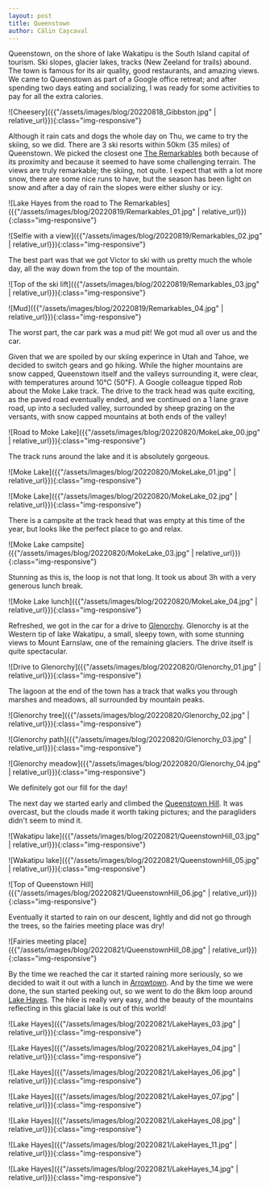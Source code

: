 ```yaml
---
layout: post
title: Queenstown
author: Călin Cașcaval
---
```


Queenstown, on the shore of lake Wakatipu is the South Island capital of tourism. Ski slopes, glacier lakes, tracks (New Zeeland for trails) abound. The town is famous for its air quality, good restaurants, and amazing views. We came to Queenstown as part of a Google office retreat; and after spending two days eating and socializing, I was ready for some activities to pay for all the extra calories.

![Cheesery]({{"/assets/images/blog/20220818_Gibbston.jpg" | relative_url}}){:class="img-responsive"}

Although it rain cats and dogs the whole day on Thu, we came to try the skiing, so we did. There are 3 ski resorts within 50km (35 miles) of Queenstown. We picked the closest one [The Remarkables](...) both because of its proximity and because it seemed to have some challenging terrain. The views are truly remarkable; the skiing, not quite. I expect that with a lot more snow, there are some nice runs to have, but the season has been light on snow and after a day of rain the slopes were either slushy or icy.

![Lake Hayes from the road to The Remarkables]({{"/assets/images/blog/20220819/Remarkables_01.jpg" | relative_url}}){:class="img-responsive"}

![Selfie with a view]({{"/assets/images/blog/20220819/Remarkables_02.jpg" | relative_url}}){:class="img-responsive"}

The best part was that we got Victor to ski with us pretty much the whole day, all the way down from the top of the mountain. 

![Top of the ski lift]({{"/assets/images/blog/20220819/Remarkables_03.jpg" | relative_url}}){:class="img-responsive"}

![Mud]({{"/assets/images/blog/20220819/Remarkables_04.jpg" | relative_url}}){:class="img-responsive"}

The worst part, the car park was a mud pit! We got mud all over us and the car.

Given that we are spoiled by our skiing experince in Utah and Tahoe, we decided to switch gears and go hiking. While the higher mountains are snow capped, Queenstown itself and the valleys surrounding it, were clear, with temperatures around 10℃ (50℉). A Google colleague tipped Rob about the Moke Lake track. The drive to the track head was quite exciting, as the paved road eventually ended, and we continued on a 1 lane grave road, up into a secluded valley, surrounded by sheep grazing on the versants, with snow capped mountains at both ends of the valley!

![Road to Moke Lake]({{"/assets/images/blog/20220820/MokeLake_00.jpg" | relative_url}}){:class="img-responsive"}

The track runs around the lake and it is absolutely gorgeous. 

![Moke Lake]({{"/assets/images/blog/20220820/MokeLake_01.jpg" | relative_url}}){:class="img-responsive"}

![Moke Lake]({{"/assets/images/blog/20220820/MokeLake_02.jpg" | relative_url}}){:class="img-responsive"}

There is a campsite at the track head that was empty at this time of the year, but looks like the perfect place to go and relax.

![Moke Lake campsite]({{"/assets/images/blog/20220820/MokeLake_03.jpg" | relative_url}}){:class="img-responsive"}

Stunning as this is, the loop is not that long. It took us about 3h with a very generous lunch break.

![Moke Lake lunch]({{"/assets/images/blog/20220820/MokeLake_04.jpg" | relative_url}}){:class="img-responsive"}

Refreshed, we got in the car for a drive to [Glenorchy](http://www.glenorchyinfocentre.co.nz/aboutgy.html). Glenorchy is at the Western tip of lake Wakatipu, a small, sleepy town, with some stunning views to Mount Earnslaw, one of the remaining glaciers. The drive itself is quite spectacular.

![Drive to Glenorchy]({{"/assets/images/blog/20220820/Glenorchy_01.jpg" | relative_url}}){:class="img-responsive"}

The lagoon at the end of the town has a track that walks you through marshes and meadows, all surrounded by mountain peaks.

![Glenorchy tree]({{"/assets/images/blog/20220820/Glenorchy_02.jpg" | relative_url}}){:class="img-responsive"}

![Glenorchy path]({{"/assets/images/blog/20220820/Glenorchy_03.jpg" | relative_url}}){:class="img-responsive"}

![Glenorchy meadow]({{"/assets/images/blog/20220820/Glenorchy_04.jpg" | relative_url}}){:class="img-responsive"}

We definitely got our fill for the day!

The next day we started early and climbed the [Queenstown Hill](https://www.queenstownnz.co.nz/listing/queenstown-hill-time-walk/2039/).  It was overcast, but the clouds made it worth taking pictures; and the paragliders didn't seem to mind it.

![Wakatipu lake]({{"/assets/images/blog/20220821/QueenstownHill_03.jpg" | relative_url}}){:class="img-responsive"}

![Wakatipu lake]({{"/assets/images/blog/20220821/QueenstownHill_05.jpg" | relative_url}}){:class="img-responsive"}

![Top of Queenstown Hill]({{"/assets/images/blog/20220821/QueenstownHill_06.jpg" | relative_url}}){:class="img-responsive"}

Eventually it started to rain on our descent, lightly and did not go through the trees, so the fairies meeting place was dry!

![Fairies meeting place]({{"/assets/images/blog/20220821/QueenstownHill_08.jpg" | relative_url}}){:class="img-responsive"}

 By the time we reached the car it started raining more seriously, so we decided to wait it out with a lunch in [Arrowtown](https://www.queenstownnz.co.nz/plan/surrounding-region/arrowtown/). And by the time we were done, the sun started peeking out, so we went to do the 8km loop around [Lake Hayes](https://www.doc.govt.nz/parks-and-recreation/places-to-go/otago/places/arrowtown-area/things-to-do/lake-hayes-walkway/). The hike is really very easy, and the beauty of the mountains reflecting in this glacial lake is out of this world!

![Lake Hayes]({{"/assets/images/blog/20220821/LakeHayes_03.jpg" | relative_url}}){:class="img-responsive"}

![Lake Hayes]({{"/assets/images/blog/20220821/LakeHayes_04.jpg" | relative_url}}){:class="img-responsive"}

![Lake Hayes]({{"/assets/images/blog/20220821/LakeHayes_06.jpg" | relative_url}}){:class="img-responsive"}

![Lake Hayes]({{"/assets/images/blog/20220821/LakeHayes_07.jpg" | relative_url}}){:class="img-responsive"}

![Lake Hayes]({{"/assets/images/blog/20220821/LakeHayes_08.jpg" | relative_url}}){:class="img-responsive"}

![Lake Hayes]({{"/assets/images/blog/20220821/LakeHayes_11.jpg" | relative_url}}){:class="img-responsive"}

![Lake Hayes]({{"/assets/images/blog/20220821/LakeHayes_14.jpg" | relative_url}}){:class="img-responsive"}

